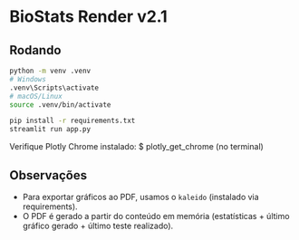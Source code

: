# BioStats Render v2.1

## Rodando
```bash
python -m venv .venv
# Windows
.venv\Scripts\activate
# macOS/Linux
source .venv/bin/activate

pip install -r requirements.txt
streamlit run app.py
```
Verifique Plotly Chrome instalado: $ plotly_get_chrome (no terminal)

## Observações
- Para exportar gráficos ao PDF, usamos o `kaleido` (instalado via requirements).
- O PDF é gerado a partir do conteúdo em memória (estatísticas + último gráfico gerado + último teste realizado).
